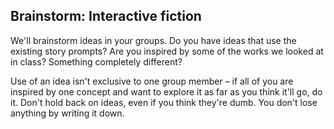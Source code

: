 ## Brainstorm: Interactive fiction

We'll brainstorm ideas in your groups. Do you have ideas that use the existing story prompts? Are you inspired by some of the works we looked at in class? Something completely different?

Use of an idea isn't exclusive to one group member – if all of you are inspired by one concept and want to explore it as far as you think it'll go, do it. Don't hold back on ideas, even if you think they're dumb. You don't lose anything by writing it down.